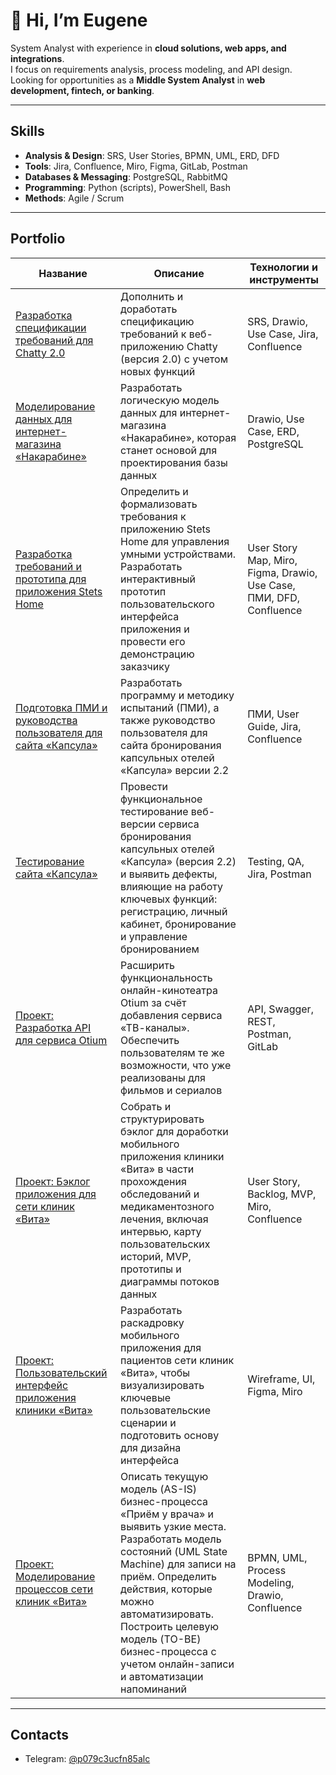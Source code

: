 # 👋 Hi, I’m Eugene

System Analyst with experience in **cloud solutions, web apps, and integrations**.  
I focus on requirements analysis, process modeling, and API design.  
Looking for opportunities as a **Middle System Analyst** in **web development, fintech, or banking**.

---

## Skills

- **Analysis & Design**: SRS, User Stories, BPMN, UML, ERD, DFD  
- **Tools**: Jira, Confluence, Miro, Figma, GitLab, Postman  
- **Databases & Messaging**: PostgreSQL, RabbitMQ  
- **Programming**: Python (scripts), PowerShell, Bash  
- **Methods**: Agile / Scrum  

---

## Portfolio

| Название | Описание | Технологии и инструменты |
|----------|----------|--------------------------|
| [Разработка спецификации требований для Chatty 2.0](https://github.com/boxkzn/portfolio_akimov_e/tree/1ef3af05c07011c3e312a29902dbf8b88e18d1ab/chatty) | Дополнить и доработать спецификацию требований к веб-приложению Chatty (версия 2.0) с учетом новых функций | SRS, Drawio, Use Case, Jira, Confluence |
| [Моделирование данных для интернет-магазина «Накарабине»](https://github.com/boxkzn/portfolio_akimov_e/tree/1ef3af05c07011c3e312a29902dbf8b88e18d1ab/nakarabine) | Разработать логическую модель данных для интернет-магазина «Накарабине», которая станет основой для проектирования базы данных | Drawio, Use Case, ERD, PostgreSQL |
| [Разработка требований и прототипа для приложения Stets Home](https://github.com/boxkzn/portfolio_akimov_e/tree/1ef3af05c07011c3e312a29902dbf8b88e18d1ab/stats-home) | Определить и формализовать требования к приложению Stets Home для управления умными устройствами. Разработать интерактивный прототип пользовательского интерфейса приложения и провести его демонстрацию заказчику | User Story Map, Miro, Figma, Drawio, Use Case, ПМИ, DFD, Confluence |
| [Подготовка ПМИ и руководства пользователя для сайта «Капсула»](https://github.com/boxkzn/portfolio_akimov_e/tree/628e62de7bba8da92677c6421f9a61b66c3da6e6/capsula) | Разработать программу и методику испытаний (ПМИ), а также руководство пользователя для сайта бронирования капсульных отелей «Капсула» версии 2.2 | ПМИ, User Guide, Jira, Confluence |
| [Тестирование сайта «Капсула»](https://github.com/boxkzn/portfolio_akimov_e/tree/628e62de7bba8da92677c6421f9a61b66c3da6e6/capsula#%D0%BF%D1%80%D0%BE%D0%B5%D0%BA%D1%82-%D1%82%D0%B5%D1%81%D1%82%D0%B8%D1%80%D0%BE%D0%B2%D0%B0%D0%BD%D0%B8%D0%B5-%D1%81%D0%B0%D0%B9%D1%82%D0%B0-%D0%BA%D0%B0%D0%BF%D1%81%D1%83%D0%BB%D0%B0) | Провести функциональное тестирование веб-версии сервиса бронирования капсульных отелей «Капсула» (версия 2.2) и выявить дефекты, влияющие на работу ключевых функций: регистрацию, личный кабинет, бронирование и управление бронированием | Testing, QA, Jira, Postman |
| [Проект: Разработка API для сервиса Otium](https://github.com/boxkzn/portfolio_akimov_e/tree/97b74fc2265090710a06085ceeaa76cdc94b166f/otium) | Расширить функциональность онлайн-кинотеатра Otium за счёт добавления сервиса «ТВ-каналы». Обеспечить пользователям те же возможности, что уже реализованы для фильмов и сериалов | API, Swagger, REST, Postman, GitLab |
| [Проект: Бэклог приложения для сети клиник «Вита»](https://github.com/boxkzn/portfolio_akimov_e/blob/97b74fc2265090710a06085ceeaa76cdc94b166f/vita/README.md#бэклог-приложения) | Собрать и структурировать бэклог для доработки мобильного приложения клиники «Вита» в части прохождения обследований и медикаментозного лечения, включая интервью, карту пользовательских историй, MVP, прототипы и диаграммы потоков данных | User Story, Backlog, MVP, Miro, Confluence |
| [Проект: Пользовательский интерфейс приложения клиники «Вита»](https://github.com/boxkzn/portfolio_akimov_e/blob/97b74fc2265090710a06085ceeaa76cdc94b166f/vita/README.md#пользовательский-интерфейс) | Разработать раскадровку мобильного приложения для пациентов сети клиник «Вита», чтобы визуализировать ключевые пользовательские сценарии и подготовить основу для дизайна интерфейса | Wireframe, UI, Figma, Miro |
| [Проект: Моделирование процессов сети клиник «Вита»](https://github.com/boxkzn/portfolio_akimov_e/blob/97b74fc2265090710a06085ceeaa76cdc94b166f/vita/README.md#моделирование-процессов) | Описать текущую модель (AS-IS) бизнес-процесса «Приём у врача» и выявить узкие места. Разработать модель состояний (UML State Machine) для записи на приём. Определить действия, которые можно автоматизировать. Построить целевую модель (TO-BE) бизнес-процесса с учетом онлайн-записи и автоматизации напоминаний | BPMN, UML, Process Modeling, Drawio, Confluence |

---

## Contacts

- Telegram: [@p079c3ucfn85alc](https://t.me/p079c3ucfn85alc)
